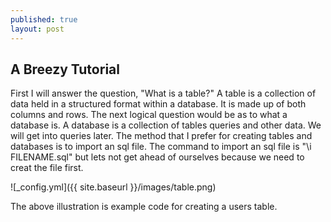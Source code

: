 ```yaml
---
published: true
layout: post
---
```

## A Breezy Tutorial

First I will answer the question, "What is a table?" A table is a collection of data held in a structured format within a database. It is made up of both columns and rows. The next logical question would be as to what a database is.  A database is a collection of tables queries and other data.  We will get into queries later. The method that I prefer for creating tables and databases is to import an sql file. The command to import an sql file is 
"\i FILENAME.sql" but lets not get ahead of ourselves because we need to creat the file first.

![_config.yml]({{ site.baseurl }}/images/table.png)

The above illustration is example code for creating a users table.